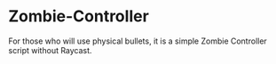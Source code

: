 # Zombie-Controller
For those who will use physical bullets, it is a simple Zombie Controller script without Raycast.
